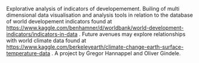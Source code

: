 Explorative analysis of indicators of developemement. Builing of multi dimensional data visualisation and analysis tools in relation to the database of world developement indicators found at https://www.kaggle.com/benhamner/d/worldbank/world-development-indicators/indicators-in-data . Future avenues may explore relationships with world climate data found at https://www.kaggle.com/berkeleyearth/climate-change-earth-surface-temperature-data . A project by Gregor Hannappel and Oliver Gindele.
